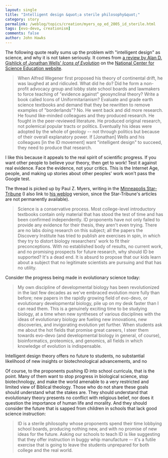 ```yaml
---
layout: single 
title: "Intelligent design &quot;a sterile philosophy&quot;" 
category: story
permalink: /weblog/topics/creation/myers_op_ed_2005_id_sterile.html
tags: [evo-devo, creationism] 
comments: false 
author: John Hawks 
---
```



<p>
The following quote really sums up the problem with "intelligent design" as science, and why it is not taken seriously. It comes from <a href="http://www.ncseweb.org/icons/iconsconclusion.html">a review by Alan D. Gishlick of Jonathan Wells' <i>Icons of Evolution</i></a> on the <a href="http://www.ncseweb.org">National Center for Science Education website</a>. 
</p>

<blockquote>When Alfred Wegener first proposed his theory of continental drift, he was laughed at and ridiculed. What did he do? Did he form a non-profit advocacy group and lobby state school boards and lawmakers to force teaching of "evidence against" geosynclinal theory? Write a book called Icons of Uniformitarianism? Evaluate and grade earth science textbooks and demand that they be rewritten to remove examples of "borderlands"? No. He went back and did more research. He found like-minded colleagues and they produced research. He fought in the peer-reviewed literature. He produced original research, not polemical popular tracts or politics. Eventually his ideas were adopted by the whole of geology -- not through politics but because of their overall explanatory power. If [Jonathan] Wells and his colleagues [in the ID movement] want "intelligent design" to succeed, they need to produce that research. </blockquote>

<p>
I like this because it appeals to the real spirit of scientific progress. If you want other people to believe your theory, then get to work! Test it against real evidence. Face the evidence, not your critics. This is the Internet Age, people, and making up stories about other peoples' work won't pass the Google test. 
</p>

<p>
The thread is picked up by Paul Z. Myers, writing in the <a href="http://www.startribune.com/stories/1519/5364563.html">Minneapolis Star-Tribune</a> (I also link to <a href="http://pharyngula.org/index/weblog/comments/yay_im_in_the_star_tribune/">his weblog</a> version, since the Star-Tribune's articles are not permanently available). 
</p>

<blockquote>Science is a conservative process. Most college-level introductory textbooks contain only material that has stood the test of time and has been confirmed independently. ID proponents have not only failed to provide any evidence for their thesis, they aren't even trying. There are no labs doing research on this subject; all the papers the Discovery Institute has tried to publish are exercises in spin, in which they try to distort biology researchers' work to fit their preconceptions. With no established body of results, no current work, and no promising prospects for future research, why should ID be supported? It's a dead end. It is absurd to propose that our kids learn about a subject that no legitimate scientists are pursuing and that has no utility.</blockquote>

<p>
Consider the progress being made in evolutionary science today: 
</p>

<blockquote>My own discipline of developmental biology has been revolutionized in the last few decades as we've embraced evolution more fully than before; new papers in the rapidly growing field of evo-devo, or evolutionary developmental biology, pile up on my desk faster than I can read them. This is a genuinely exciting time to be studying biology, at a time when new syntheses of various disciplines with the ideas of evolutionary biology are fueling new innovations, new discoveries, and invigorating evolution yet further. When students ask me about the hot fields that promise great careers, I steer them towards evo-devo (and developmental biology in general, of course), bioinformatics, proteomics, and genomics, all fields in which knowledge of evolution is indispensable.</blockquote>

<p>
Intelligent design theory offers no future to students, no substantial likelihood of new insights or biotechnological advancements, and no 
</p>

<p>
Of course, to the proponents pushing ID into school curricula, that is the point. Many of them want to stop progress in biological science, stop biotechnology, and make the world amenable to a very restricted and limited view of Biblical theology. Those who do not share these goals should understand what the stakes are. They should understand that evolutionary theory presents no conflict with religious belief, nor does it question the importance of human life and morality. And they should consider the future that is sapped from children in schools that lack good science instruction: 
</p>

<blockquote>ID is a sterile philosophy whose proponents spend their time lobbying school boards, producing nothing new, and with no promise of new ideas for the future. Asking our schools to teach ID is like suggesting that they offer instruction in buggy whip manufacture -- it's a futile exercise that is going to leave the students unprepared for both college and the real world.</blockquote>



